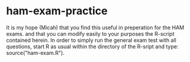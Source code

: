 # ham-exam-practice
It is my hope (Micah) that you find this useful in preperation for the HAM exams. and that you can modify easily to your purposes the R-script contained herein. 
In order to simply run the general exam test with all questions, start R as usual within the directory of the R-sript and type: source("ham-exam.R"). 
